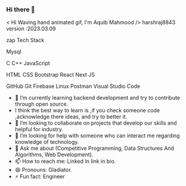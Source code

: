 ### Hi there 👋

< Hi Waving hand animated gif, I'm Aquib Mahmood />
harshraj8843  version :2023.03.09

zap Tech Stack

Mysql    

C  C++    JavaScript 

HTML  CSS  Bootstrap   React   Next JS

GitHub  Git  Firebase  Linux  Postman  Visual Studio Code 
<!-- **786-aquib/786-aquib** is a ✨ _special_ ✨ repository because its `README.md` (this file) appears on your GitHub profile.
 -->
<!-- Here are some ideas to get you started:
 -->
<!-- - 🔭 I’m currently working on ... -->
- 🌱 I’m currently learning backend development and try to contribute through open source.
- I think the best way to learn is ,if you check someone code ,acknowledge there ideas, and try to better it.
- 👯 I’m looking to collaborate on projects that develop our skills and helpful for industry.
- 🤔 I’m looking for help with someone who can interact me regarding knowledge of technology.
- 💬 Ask me about (Competitive Programming, Data Structures And Algorithms, Web Development).
- 📫 How to reach me: Linked In link in bio.
- 😄 Pronouns: Gladiator.
- ⚡ Fun fact: Engineer

